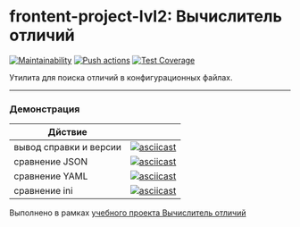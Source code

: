 # frontent-project-lvl2: Вычислитель отличий

[![Maintainability](https://api.codeclimate.com/v1/badges/0252d61fc158cc046f34/maintainability)](https://codeclimate.com/github/Melchukova/frontend-project-lvl2/maintainability)
[![Push actions](https://github.com/Melchukova/frontend-project-lvl2/workflows/Push-actions/badge.svg)](https://github.com/Melchukova/frontend-project-lvl2/actions)
[![Test Coverage](https://api.codeclimate.com/v1/badges/0252d61fc158cc046f34/test_coverage)](https://codeclimate.com/github/Melchukova/frontend-project-lvl2/test_coverage)

Утилита для поиска отличий в конфигурационных файлах.
____
### Демонстрация
| Дйствие | |
|----|----|
| вывод справки и версии | [![asciicast](    https://asciinema.org/a/oFFWz16SBcn62wb0NZ9SolkY1.png)](https://asciinema.org/a/oFFWz16SBcn62wb0NZ9SolkY1) |
| сравнение JSON | [![asciicast](https://asciinema.org/a/Tc6r70PdAoGp1LBpn4SGcmu16.png)](https://asciinema.org/a/Tc6r70PdAoGp1LBpn4SGcmu16) |
| сравнение YAML | [![asciicast](https://asciinema.org/a/NdX6FHo7rFS0qy44nlHgRVuli.png)](https://asciinema.org/a/NdX6FHo7rFS0qy44nlHgRVuli) |
| сравнение ini | [![asciicast](https://asciinema.org/a/2yRHSJNsYxtDIM606wjzZxP25.png)](https://asciinema.org/a/2yRHSJNsYxtDIM606wjzZxP25) |


Выполнено в рамках [учебного проекта Вычислитель отличий](https://ru.hexlet.io/professions/frontend/projects/46)
